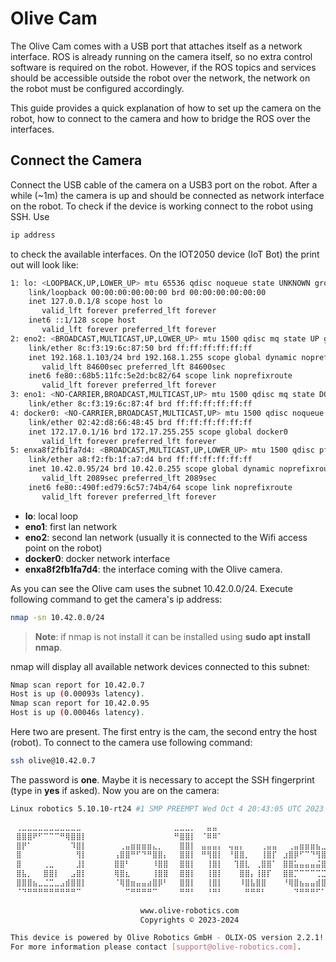 # Olive Cam

The Olive Cam comes with a USB port that attaches itself as a network interface. ROS is already running on the camera itself, so no extra control software is required on the robot. However, if the ROS topics and services should be accessible outside the robot over the network, the network on the robot must be configured accordingly. 

This guide provides a quick explanation of how to set up the camera on the robot, how to connect to the camera and how to bridge the ROS over the interfaces.

## Connect the Camera

Connect the USB cable of the camera on a USB3 port on the robot. After a while (~1m) the camera is up and should be connected as network interface on the robot. To check if the device is working connect to the robot using SSH. Use

```bash
ip address
```

to check the available interfaces. On the IOT2050 device (IoT Bot) the print out will look like:

```bash
1: lo: <LOOPBACK,UP,LOWER_UP> mtu 65536 qdisc noqueue state UNKNOWN group default qlen 1000
    link/loopback 00:00:00:00:00:00 brd 00:00:00:00:00:00
    inet 127.0.0.1/8 scope host lo
       valid_lft forever preferred_lft forever
    inet6 ::1/128 scope host 
       valid_lft forever preferred_lft forever
2: eno2: <BROADCAST,MULTICAST,UP,LOWER_UP> mtu 1500 qdisc mq state UP group default qlen 1000
    link/ether 8c:f3:19:6c:87:50 brd ff:ff:ff:ff:ff:ff
    inet 192.168.1.103/24 brd 192.168.1.255 scope global dynamic noprefixroute eno2
       valid_lft 84600sec preferred_lft 84600sec
    inet6 fe80::68b5:11fc:5e2d:bc82/64 scope link noprefixroute 
       valid_lft forever preferred_lft forever
3: eno1: <NO-CARRIER,BROADCAST,MULTICAST,UP> mtu 1500 qdisc mq state DOWN group default qlen 1000
    link/ether 8c:f3:19:6c:87:4f brd ff:ff:ff:ff:ff:ff
4: docker0: <NO-CARRIER,BROADCAST,MULTICAST,UP> mtu 1500 qdisc noqueue state DOWN group default 
    link/ether 02:42:d8:66:48:45 brd ff:ff:ff:ff:ff:ff
    inet 172.17.0.1/16 brd 172.17.255.255 scope global docker0
       valid_lft forever preferred_lft forever
5: enxa8f2fb1fa7d4: <BROADCAST,MULTICAST,UP,LOWER_UP> mtu 1500 qdisc pfifo_fast state UNKNOWN group default qlen 1000
    link/ether a8:f2:fb:1f:a7:d4 brd ff:ff:ff:ff:ff:ff
    inet 10.42.0.95/24 brd 10.42.0.255 scope global dynamic noprefixroute enxa8f2fb1fa7d4
       valid_lft 2089sec preferred_lft 2089sec
    inet6 fe80::490f:ed79:6c57:74b4/64 scope link noprefixroute 
       valid_lft forever preferred_lft forever
```

* **lo**: local loop
* **eno1**: first lan network
* **eno2**: second lan network (usually it is connected to the Wifi access point on the robot)
* **docker0**: docker network interface
* **enxa8f2fb1fa7d4**: the interface coming with the Olive camera.

As you can see the Olive cam uses the subnet 10.42.0.0/24. Execute following command to get the camera's ip address:

```bash
nmap -sn 10.42.0.0/24
```

> **Note**: if nmap is not install it can be installed using **sudo apt install nmap**.

nmap will display all available network devices connected to this subnet:

```bash
Nmap scan report for 10.42.0.7
Host is up (0.00093s latency).
Nmap scan report for 10.42.0.95
Host is up (0.00046s latency).
```

Here two are present. The first entry is the cam, the second entry the host (robot). To connect to the camera use following command:

```bash
ssh olive@10.42.0.7
```

The password is **one**. Maybe it is necessary to accept the SSH fingerprint (type in **yes** if asked). Now you are on the camera:

```bash
Linux robotics 5.10.10-rt24 #1 SMP PREEMPT Wed Oct 4 20:43:05 UTC 2023 armv7l

⠀⢀⣀⣀⣀⣀⣀⣀⣀⣀⣀⣀⣀⠀⠀⠀⠀⠀⠀⠀⠀⠀⠀⠀⠀⠀⠀⠀⠀⠀⣀⣀⣀⡀⠀⠀⣤⣤⠀⠀⠀⠀⠀⠀⠀⠀⠀⠀⠀⠀⠀⠀⠀⠀⠀⠀⠀⠀⠀⠀
⠀⣿⣿⣿⠟⠋⠉⠉⠉⠛⢿⣿⣿⡇⠀⠀⠀⠀⠀⠀⠀⠀⠀⠀⠀⠀⠀⠀⠀⠀⠛⣿⣿⡇⠀⠈⠿⠿⠁⠀⠀⠀⠀⠀⠀⠀⠀⠀⠀⠀⠀⠀⠀⠀⠀⠀⠀⠀⠀⠀
⠀⣿⡟⠁⠀⠀⠀⠀⠀⠀⠀⠹⣿⡇⠀⠀⠀⠀⠀⠀⢀⣤⣶⣶⣶⣶⣄⡀⠀⠀⠀⣿⣿⡇⠀⣤⣤⣤⡄⠀⢤⣤⡄⠀⠀⠀⢀⣤⣤⠀⠀⢀⣤⣶⣶⣶⣦⣀⠀⠀
⠀⣿⠀⠀⠀⠀⠀⠀⠀⠀⠀⠀⢻⡇⠀⠀⠀⠀⠀⢠⣿⣿⠛⠋⠙⠛⣿⣿⡄⠀⠀⣿⣿⡇⠀⠛⢻⣿⡇⠀⠘⣿⣿⡀⠀⠀⢸⣿⡏⠀⣰⣿⡿⠋⠉⠙⢻⣿⣆⠀ SOFTWARE
⠀⣿⠀⠀⠀⠀⢀⣀⠀⠀⠀⠀⣸⡇⠀⠀⠀⠀⠀⣿⣿⠃⠀⠀⠀⠀⠸⣿⣿⠀⠀⣿⣿⡇⠀⠀⢸⣿⡇⠀⠀⢹⣿⣇⠀⢀⣿⣿⠁⠀⣿⣿⣥⣤⣤⣤⣬⣿⣿⠀ DEFINED
⠀⣿⣧⡀⠀⠀⣿⣿⡇⠀⠀⣠⣿⡇⠀⠀⠀⠀⠀⢿⣿⣆⠀⠀⠀⠀⢸⣿⣿⠀⠀⣿⣿⡇⠀⠀⢸⣿⡇⠀⠀⠀⣿⣿⡄⢸⣿⡏⠀⠀⣿⣿⡉⠉⠉⠉⢉⣉⣉⠀ ROBOT
⠀⣿⣿⣿⣦⣀⣈⣉⣀⣠⣾⣿⣿⡇⠀⠀⠀⠀⠀⠈⢿⣿⣶⣤⣤⣴⣿⡿⠃⠀⠀⣿⣿⡇⠀⠀⢸⣿⡇⠀⠀⠀⠸⣿⣧⣿⣿⠀⠀⠀⠘⢿⣿⣦⣤⣤⣾⣿⠏⠀ HARDWARE
⠀⠈⠙⠛⠛⠛⠛⠛⠛⠛⠛⠛⠉⠀⠀⠀⠀⠀⠀⠀⠀⠉⠛⠛⠛⠛⠉⠀⠀⠀⠀⠛⠛⠃⠀⠀⠘⠛⠃⠀⠀⠀⠀⠛⠛⠛⠃⠀⠀⠀⠀⠀⠙⠛⠛⠛⠋⠁⠀⠀
                               
                             www.olive-robotics.com
                             Copyrights © 2023-2024 

This device is powered by Olive Robotics GmbH - OLIX-OS version 2.2.1!
For more information please contact [support@olive-robotics.com].
```

